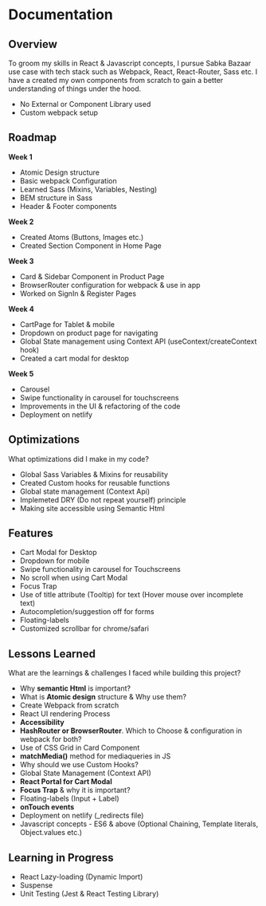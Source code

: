 # Documentation

## Overview

To groom my skills in React & Javascript concepts, I pursue Sabka Bazaar use case with tech stack such as Webpack, React, React-Router, Sass etc. I have a created my own components from scratch to gain a better understanding of things under the hood.

- No External or Component Library used
- Custom webpack setup

## Roadmap

**Week 1**

- Atomic Design structure
- Basic webpack Configuration
- Learned Sass (Mixins, Variables, Nesting)
- BEM structure in Sass
- Header & Footer components

**Week 2**

- Created Atoms (Buttons, Images etc.)
- Created Section Component in Home Page

**Week 3**

- Card & Sidebar Component in Product Page
- BrowserRouter configuration for webpack & use in app
- Worked on SignIn & Register Pages

**Week 4**

- CartPage for Tablet & mobile
- Dropdown on product page for navigating
- Global State management using Context API (useContext/createContext hook)
- Created a cart modal for desktop

**Week 5**

- Carousel
- Swipe functionality in carousel for touchscreens
- Improvements in the UI & refactoring of the code
- Deployment on netlify

## Optimizations

What optimizations did I make in my code?

- Global Sass Variables & Mixins for reusability
- Created Custom hooks for reusable functions
- Global state management (Context Api)
- Implemeted DRY (Do not repeat yourself) principle
- Making site accessible using Semantic Html

## Features

- Cart Modal for Desktop
- Dropdown for mobile
- Swipe functionality in carousel for Touchscreens
- No scroll when using Cart Modal
- Focus Trap
- Use of title attribute (Tooltip) for text (Hover mouse over incomplete text)
- Autocompletion/suggestion off for forms
- Floating-labels
- Customized scrollbar for chrome/safari

## Lessons Learned

What are the learnings & challenges I faced while building this project?

- Why **semantic Html** is important?
- What is **Atomic design** structure & Why use them?
- Create Webpack from scratch
- React UI rendering Process
- **Accessibility**
- **HashRouter or BrowserRouter**. Which to Choose & configuration in webpack for both?
- Use of CSS Grid in Card Component
- **matchMedia()** method for mediaqueries in JS
- Why should we use Custom Hooks?
- Global State Management (Context API)
- **React Portal for Cart Modal**
- **Focus Trap** & why it is important?
- Floating-labels (Input + Label)
- **onTouch events**
- Deployment on netlify (_redirects file)
- Javascript concepts - ES6 & above (Optional Chaining, Template literals, Object.values etc.)

## Learning in Progress

- React Lazy-loading (Dynamic Import)
- Suspense
- Unit Testing (Jest & React Testing Library)
